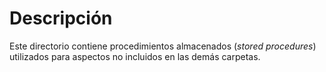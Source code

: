 # Descripción

Este directorio contiene procedimientos almacenados (_stored procedures_) utilizados para aspectos no incluidos en las demás carpetas.